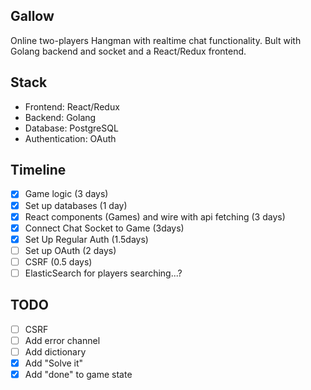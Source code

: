 ## Gallow
Online two-players Hangman with realtime chat functionality.
Bult with Golang backend and socket and a React/Redux frontend. 


## Stack
- Frontend: React/Redux
- Backend: Golang
- Database: PostgreSQL
- Authentication: OAuth

## Timeline
- [x] Game logic (3 days) 
- [x] Set up databases (1 day)
- [x] React components (Games) and wire with api fetching (3 days)
- [x] Connect Chat Socket to Game (3days)
- [x] Set Up Regular Auth (1.5days)
- [ ] Set up OAuth (2 days)
- [ ] CSRF (0.5 days)
- [ ] ElasticSearch for players searching...?

## TODO
- [ ] CSRF
- [ ] Add error channel
- [ ] Add dictionary
- [x] Add "Solve it"
- [x] Add "done" to game state